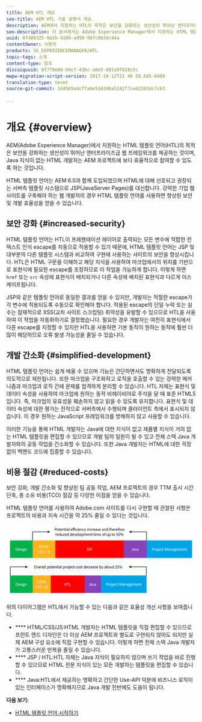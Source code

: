 ```yaml
---
title: AEM HTL 개요
seo-title: AEM HTL 기술 설명서 개요.
description: AEM에서 지원하는 HTL의 목적은 보안을 강화하는 생산성이 뛰어난 엔터프라이즈급 웹 프레임워크를 제공하는 것이며, Java 지식이 없는 HTML 개발자가 AEM 프로젝트에 보다 효율적으로 참여할 수 있도록 하는 것입니다.
seo-description: 이 문서에서는 Adobe Experience Manager에서 지원하는 HTML 템플릿 언어의 원칙과 목적에 대해 설명합니다. HTL은 보안을 강화하는 생산성이 뛰어난 엔터프라이즈급 웹 프레임워크로서, Java 지식이 없는 HTML 개발자는 AEM 프로젝트에 보다 효율적으로 참여할 수 있습니다.
uuid: 8f486325-0a1b-4186-a998-96fc0034c44a
contentOwner: 사용자
products: SG_EXPERIENCEMANAGER/HTL
topic-tags: 소개
content-type: 참조
discoiquuid: 8f779e08-94c7-43bc-a6e5-d81a9f818c5c
mwpw-migration-script-version: 2017-10-12T21 46 58.665-0400
translation-type: tm+mt
source-git-commit: 1d4565a4cffa6e5d42d6a5242f7ce62203dc7c63

---
```



# 개요 {#overview}

AEM(Adobe Experience Manager)에서 지원하는 HTML 템플릿 언어(HTL)의 목적은 보안을 강화하는 생산성이 뛰어난 엔터프라이즈급 웹 프레임워크를 제공하는 것이며, Java 지식이 없는 HTML 개발자는 AEM 프로젝트에 보다 효율적으로 참여할 수 있도록 하는 것입니다.

HTML 템플릿 언어는 AEM 6.0과 함께 도입되었으며 HTML에 대해 선호되고 권장되는 서버측 템플릿 시스템으로 JSP(JavaServer Pages)를 대신합니다. 강력한 기업 웹 사이트를 구축해야 하는 웹 개발자의 경우 HTML 템플릿 언어를 사용하면 향상된 보안 및 개발 효율성을 얻을 수 있습니다.

## 보안 강화 {#increased-security}

HTML 템플릿 언어는 HTL이 프레젠테이션 레이어로 출력되는 모든 변수에 적합한 컨텍스트 인식 escape를 자동으로 적용할 수 있기 때문에, HTML 템플릿 언어는 JSP 및 대부분의 다른 템플릿 시스템과 비교하여 구현에 사용하는 사이트의 보안을 향상시킵니다. HTL은 HTML 구문을 이해하고 해당 지식을 사용하여 마크업에서의 위치를 기반으로 표현식에 필요한 escape를 조정하므로 이 작업을 가능하게 합니다. 이렇게 하면 `href` 또는 `src` 속성에 표현식이 배치되거나 다른 속성에 배치된 표현식과 다르게 이스케이프됩니다.

JSP와 같은 템플릿 언어로 동일한 결과를 얻을 수 있지만, 개발자는 적절한 escape가 각 변수에 적용되도록 수동으로 확인해야 합니다. 적용된 escape의 단일 누락 또는 실수는 잠재적으로 XSS(교차 사이트 스크립팅) 취약성을 유발할 수 있으므로 HTL을 사용하여 이 작업을 자동화하기로 결정했습니다. 필요한 경우 개발자는 여전히 표현식에서 다른 escape를 지정할 수 있지만 HTL을 사용하면 기본 동작이 원하는 동작에 훨씬 더 많이 해당하므로 오류 발생 가능성을 줄일 수 있습니다.

## 개발 간소화 {#simplified-development}

HTML 템플릿 언어는 쉽게 배울 수 있으며 기능은 간단하면서도 명확하게 전달되도록 의도적으로 제한됩니다. 또한 마크업을 구조화하고 로직을 호출할 수 있는 강력한 메커니즘과 마크업과 로직 간에 문제를 엄격하게 분리할 수 있습니다. HTL 자체는 표현식 및 데이터 속성을 사용하여 마크업에 원하는 동적 비헤이비어로 주석을 달 때 표준 HTML5입니다. 즉, 마크업의 유효성을 훼손하지 않고 읽을 수 있도록 유지합니다. 표현식 및 데이터 속성에 대한 평가는 전적으로 서버측에서 수행되며 클라이언트 측에서 표시되지 않습니다. 이 경우 원하는 JavaScript 프레임워크를 방해하지 않고 사용할 수 있습니다.

이러한 기능을 통해 HTML 개발자는 Java에 대한 지식이 없고 제품별 지식이 거의 없는 HTML 템플릿을 편집할 수 있으므로 개발 팀의 일원이 될 수 있고 전체 스택 Java 개발자와의 공동 작업을 간소화할 수 있습니다. 또한 Java 개발자는 HTML에 대한 걱정 없이 백엔드 코드에 집중할 수 있습니다.

## 비용 절감 {#reduced-costs}

보안 강화, 개발 간소화 및 향상된 팀 공동 작업, AEM 프로젝트의 경우 TTM 출시 시간 단축, 총 소유 비용(TCO) 절감 등 다양한 이점을 얻을 수 있습니다.

HTML 템플릿 언어를 사용하여 Adobe.com 사이트를 다시 구현할 때 관찰된 사항은 프로젝트의 비용과 지속 시간을 약 25% 줄일 수 있다는 것입니다.

![](assets/chlimage_1.png)

위의 다이어그램은 HTL에서 가능할 수 있는 다음과 같은 효율성 개선 사항을 보여줍니다.

* **** HTML/CSS/JS:HTML 개발자는 HTML 템플릿을 직접 편집할 수 있으므로 프런트 엔드 디자인은 더 이상 AEM 프로젝트와 별도로 구현되지 않아도 되지만 실제 AEM 구성 요소에 직접 구현할 수 있습니다. 이렇게 하면 전체 스택 Java 개발자가 고통스러운 반복을 줄일 수 있습니다.
* **** JSP / HTL:HTL 자체는 Java 지식이 필요하지 않으며 쓰기 작업을 바로 진행할 수 있으므로 HTML 전문 지식이 있는 모든 개발자는 템플릿을 편집할 수 있습니다.
* **** Java:HTL에서 제공하는 명확하고 간단한 Use-API 덕분에 비즈니스 로직이 있는 인터페이스가 명확해지므로 Java 개발 전반에도 도움이 됩니다.

**다음 보기:**

* [HTML 템플릿 언어 시작하기](getting-started.md)

